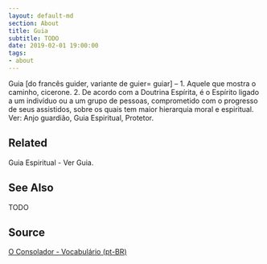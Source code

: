 ```yaml
---
layout: default-md
section: About
title: Guia
subtitle: TODO
date: 2019-02-01 19:00:00
tags:
- about
---
```


Guia [do francês guider, variante de guier= guiar] – 1. Aquele que mostra o caminho, cicerone. 2. De acordo com a Doutrina Espírita, é o Espírito ligado a um indivíduo ou a um grupo de pessoas, comprometido com o progresso de seus assistidos, sobre os quais tem maior hierarquia moral e espiritual. Ver: Anjo guardião, Guia Espiritual, Protetor.

## Related
Guia Espiritual - Ver Guia.

## See Also
TODO

## Source
[O Consolador - Vocabulário (pt-BR)](http://www.oconsolador.com.br/linkfixo/vocabulario/principal.html)


